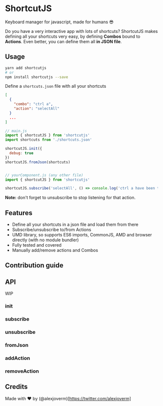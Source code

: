 # ShortcutJS
Keyboard manager for javascript, made for humans :sunglasses:

Do you have a very interactive app with lots of shortcuts? ShortcutJS makes defining all your shortcuts very easy, by defining **Combos** bound to **Actions**. Even better, you can define them all **in JSON file**.

## Usage

```bash
yarn add shortcutjs
# or
npm install shortcutjs --save
```
Define a `shortcuts.json` file with all your shortcuts

```json
[
  {
    "combo": "ctrl a",
    "action": "selectAll"
  }
  ...
]
```

```javascript
// main.js
import { shortcutJS } from 'shortcutjs'
import shortcuts from './shortcuts.json'

shortcutJS.init({
  debug: true
})
shortcutJS.fromJson(shortcuts)


// yourComponent.js (any other file)
import { shortcutJS } from 'shortcutjs'

shortcutJS.subscribe('selectAll', () => console.log('ctrl a have been triggered!'))
```

**Note:** don't forget to unsubscribe to stop listening for that action.

## Features
 - Define all your shortcuts in a json file and load them from there
 - Subscribe/unsubscribe to/from Actions
 - UMD library, so supports ES6 imports, CommonJS, AMD and browser directly (with no module bundler)
 - Fully tested and covered
 - Manually add/remove actions and Combos

## Contribution guide



## API

WIP

### init
### subscribe
### unsubscribe
### fromJson
### addAction
### removeAction

## Credits

Made with :heart: by (@alexjoverm)[https://twitter.com/alexjoverm]